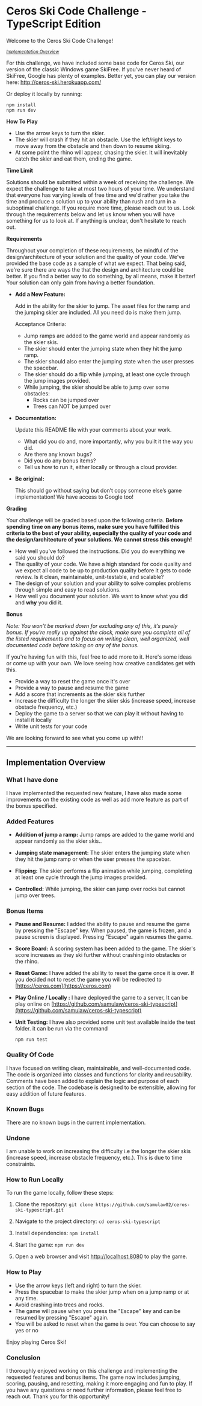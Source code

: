 # Ceros Ski Code Challenge - TypeScript Edition

Welcome to the Ceros Ski Code Challenge!

<small>_[Implementation Overview](#implementation-overview)_</small>

For this challenge, we have included some base code for Ceros Ski, our version of the classic Windows game SkiFree. If
you've never heard of SkiFree, Google has plenty of examples. Better yet, you can play our version here:
http://ceros-ski.herokuapp.com/

Or deploy it locally by running:

```
npm install
npm run dev
```

**How To Play**

-   Use the arrow keys to turn the skier.
-   The skier will crash if they hit an obstacle. Use the left/right keys to move away from the obstacle and then down
    to resume skiing.
-   At some point the rhino will appear, chasing the skier. It will inevitably catch the skier and eat them, ending the
    game.

**Time Limit**

Solutions should be submitted within a week of receiving the challenge. We expect the challenge to take at most two
hours of your time. We understand that everyone has varying levels of free time and we'd rather you take the time and
produce a solution up to your ability than rush and turn in a suboptimal challenge. If you require more time, please
reach out to us. Look through the requirements below and let us know when you will have something for us to look at.
If anything is unclear, don't hesitate to reach out.

**Requirements**

Throughout your completion of these requirements, be mindful of the design/architecture of your solution and the
quality of your code. We've provided the base code as a sample of what we expect. That being said, we're sure there are
ways the that the design and architecture could be better. If you find a better way to do something, by all means, make
it better! Your solution can only gain from having a better foundation.

-   **Add a New Feature:**

    Add in the ability for the skier to jump. The asset files for the ramp and the jumping skier are included. All you
    need do is make them jump.

    Acceptance Criteria:

    -   Jump ramps are added to the game world and appear randomly as the skier skis.
    -   The skier should enter the jumping state when they hit the jump ramp.
    -   The skier should also enter the jumping state when the user presses the spacebar.
    -   The skier should do a flip while jumping, at least one cycle through the jump images provided.
    -   While jumping, the skier should be able to jump over some obstacles:
        -   Rocks can be jumped over
        -   Trees can NOT be jumped over

-   **Documentation:**

    Update this README file with your comments about your work.

    -   What did you do and, more importantly, why you built it the way you did.
    -   Are there any known bugs?
    -   Did you do any bonus items?
    -   Tell us how to run it, either locally or through a cloud provider.

-   **Be original:**

    This should go without saying but don’t copy someone else’s game implementation! We have access to Google too!

**Grading**

Your challenge will be graded based upon the following criteria. **Before spending time on any bonus items, make sure
you have fulfilled this criteria to the best of your ability, especially the quality of your code and the
design/architecture of your solutions. We cannot stress this enough!**

-   How well you've followed the instructions. Did you do everything we said you should do?
-   The quality of your code. We have a high standard for code quality and we expect all code to be up to production
    quality before it gets to code review. Is it clean, maintainable, unit-testable, and scalable?
-   The design of your solution and your ability to solve complex problems through simple and easy to read solutions.
-   How well you document your solution. We want to know what you did and **why** you did it.

**Bonus**

_Note: You won’t be marked down for excluding any of this, it’s purely bonus. If you’re really up against the clock,
make sure you complete all of the listed requirements and to focus on writing clean, well organized, well documented
code before taking on any of the bonus._

If you're having fun with this, feel free to add more to it. Here's some ideas or come up with your own. We love seeing
how creative candidates get with this.

-   Provide a way to reset the game once it's over
-   Provide a way to pause and resume the game
-   Add a score that increments as the skier skis further
-   Increase the difficulty the longer the skier skis (increase speed, increase obstacle frequency, etc.)
-   Deploy the game to a server so that we can play it without having to install it locally
-   Write unit tests for your code

We are looking forward to see what you come up with!!

---

## Implementation Overview

### What I have done

I have implemented the requested new feature, I have also made some improvements on the existing code as well as add more feature as part of the bonus specified.


### Added Features


* **Addition of jump a ramp:** Jump ramps are added to the game world and appear randomly as the skier skis.. 

* **Jumping state management:** The skier enters the jumping state when they hit the jump ramp or when the user presses the spacebar.

* **Flipping:** The skier performs a flip animation while jumping, completing at least one cycle through the jump images provided.

* **Controlled:** While jumping, the skier can jump over rocks but cannot jump over trees.


### Bonus Items

* **Pause and Resume:** I added the ability to pause and resume the game by pressing the "Escape" key. When paused, the game is frozen, and a pause screen is displayed. Pressing "Escape" again resumes the game.

* **Score Board:** A scoring system has been added to the game. The skier's score increases as they ski further without crashing into obstacles or the rhino.

* **Reset Game:** I have added the ability to reset the game once it is over. If you decided not to reset the game you will be redirected to [https://ceros.com](https://ceros.com)

* **Play Online / Locally :** I have deployed the game to a server, It can be play online on [https://github.com/samulaw/ceros-ski-typescript](https://github.com/samulaw/ceros-ski-typescript)

* **Unit Testing:** I have also provided some unit test available inside the test folder. it can be run via the command <pre>`npm run test`</pre>


### Quality Of Code

I have focused on writing clean, maintainable, and well-documented code. The code is organized into classes and functions for clarity and reusability. Comments have been added to explain the logic and purpose of each section of the code. The codebase is designed to be extensible, allowing for easy addition of future features.

### Known Bugs

There are no known bugs in the current implementation.


### Undone 
I am unable to work on increasing the difficulty i.e the longer the skier skis (increase speed, increase obstacle frequency, etc.). This is due to time constraints. 



### How to Run Locally

To run the game locally, follow these steps:

1. Clone the repository: `git clone https://github.com/samulaw02/ceros-ski-typescript.git`

1. Navigate to the project directory: `cd ceros-ski-typescript`

1. Install dependencies: `npm install`

1. Start the game: `npm run dev`

1. Open a web browser and visit [http://localhost:8080](http://localhost:8080) to play the game.


### How to Play
* Use the arrow keys (left and right) to turn the skier.
* Press the spacebar to make the skier jump when on a jump ramp or at any time.
* Avoid crashing into trees and rocks.
* The game will pause when you press the "Escape" key and can be resumed by pressing "Escape" again.
* You will be asked to reset when the game is over. You can choose to say yes or no

Enjoy playing Ceros Ski!

### Conclusion
I thoroughly enjoyed working on this challenge and implementing the requested features and bonus items. The game now includes jumping, scoring, pausing, and resetting, making it more engaging and fun to play. If you have any questions or need further information, please feel free to reach out. Thank you for this opportunity!










